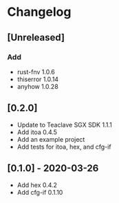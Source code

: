 # Changelog

## [Unreleased]
### Add
- rust-fnv 1.0.6
- thiserror 1.0.14
- anyhow 1.0.28

## [0.2.0]
- Update to Teaclave SGX SDK 1.1.1
- Add itoa 0.4.5
- Add an example project
- Add tests for itoa, hex, and cfg-if

## [0.1.0] - 2020-03-26
- Add hex 0.4.2
- Add cfg-if 0.1.10
